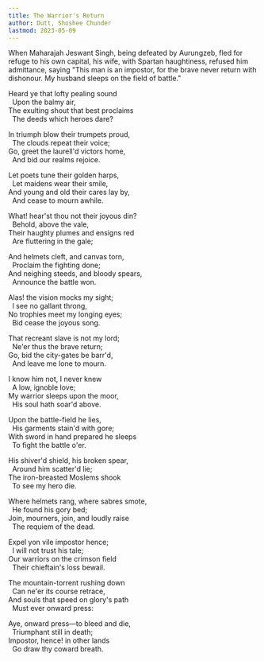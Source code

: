 ```yaml
---
title: The Warrior's Return
author: Dutt, Shoshee Chunder
lastmod: 2023-05-09
---
```


When Maharajah Jeswant Singh, being defeated by Aurungzeb, fled for refuge to
his own capital, his wife, with Spartan haughtiness, refused him admittance,
saying "This man is an impostor, for the brave never return with dishonour. My
husband sleeps on the field of battle."

Heard ye that lofty pealing sound  
&nbsp;&nbsp;Upon the balmy air,  
The exulting shout that best proclaims  
&nbsp;&nbsp;The deeds which heroes dare?  

In triumph blow their trumpets proud,  
&nbsp;&nbsp;The clouds repeat their voice;  
Go, greet the laurell'd victors home,  
&nbsp;&nbsp;And bid our realms rejoice.  

Let poets tune their golden harps,  
&nbsp;&nbsp;Let maidens wear their smile,  
And young and old their cares lay by,  
&nbsp;&nbsp;And cease to mourn awhile.  

What! hear'st thou not their joyous din?  
&nbsp;&nbsp;Behold, above the vale,  
Their haughty plumes and ensigns red  
&nbsp;&nbsp;Are fluttering in the gale;  

And helmets cleft, and canvas torn,  
&nbsp;&nbsp;Proclaim the fighting done;  
And neighing steeds, and bloody spears,  
&nbsp;&nbsp;Announce the battle won.  

Alas! the vision mocks my sight;  
&nbsp;&nbsp;I see no gallant throng,  
No trophies meet my longing eyes;  
&nbsp;&nbsp;Bid cease the joyous song.  

That recreant slave is not my lord;  
&nbsp;&nbsp;Ne'er thus the brave return;  
Go, bid the city-gates be barr'd,  
&nbsp;&nbsp;And leave me lone to mourn.  

I know him not, I never knew  
&nbsp;&nbsp;A low, ignoble love;  
My warrior sleeps upon the moor,  
&nbsp;&nbsp;His soul hath soar'd above.  

Upon the battle-field he lies,  
&nbsp;&nbsp;His garments stain'd with gore;  
With sword in hand prepared he sleeps  
&nbsp;&nbsp;To fight the battle o'er.  

His shiver'd shield, his broken spear,  
&nbsp;&nbsp;Around him scatter'd lie;  
The iron-breasted Moslems shook  
&nbsp;&nbsp;To see my hero die.  

Where helmets rang, where sabres smote,  
&nbsp;&nbsp;He found his gory bed;  
Join, mourners, join, and loudly raise  
&nbsp;&nbsp;The requiem of the dead.  

Expel yon vile impostor hence;  
&nbsp;&nbsp;I will not trust his tale;  
Our warriors on the crimson field  
&nbsp;&nbsp;Their chieftain's loss bewail.  

The mountain-torrent rushing down  
&nbsp;&nbsp;Can ne'er its course retrace,  
And souls that speed on glory's path  
&nbsp;&nbsp;Must ever onward press:  

Aye, onward press—to bleed and die,  
&nbsp;&nbsp;Triumphant still in death;  
Impostor, hence! in other lands  
&nbsp;&nbsp;Go draw thy coward breath.  


